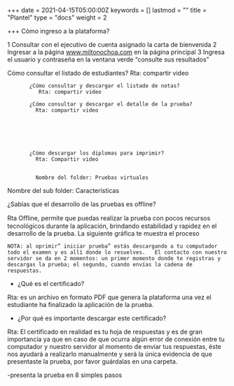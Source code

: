 +++
date = 2021-04-15T05:00:00Z
keywords = []
lastmod = ""
title = "Plantel"
type = "docs"
weight = 2

+++
Cómo ingreso a la plataforma?

1	Consultar con el ejecutivo de cuenta asignado la carta de bienvenida
2	Ingresar a la página www.miltonochoa.com en la página principal
3	Ingresa el usuario y contraseña en la ventana verde “consulte sus resultados”

Cómo consultar el listado de estudiantes?
              Rta: compartir video 

           ¿Cómo consultar y descargar el listado de notas?
              Rta: compartir video

           ¿Cómo consultar y descargar el detalle de la prueba?
             Rta: compartir video 






           ¿Cómo descargar los diplomas para imprimir?
             Rta: Compartir video 


             Nombre del folder: Pruebas virtuales
Nombre del sub folder: Características

¿Sabías que el desarrollo de las pruebas es offline?

Rta Oﬄine, permite que puedas realizar la prueba con pocos recursos tecnológicos durante la aplicación, brindando estabilidad y rapidez en el desarrollo de la prueba. La siguiente gráfica te muestra el proceso

 







    NOTA: al oprimir” iniciar prueba” estás descargando a tu computador todo el examen y es allí donde lo resuelves.   El contacto con nuestro servidor se da en 2 momentos: un primer momento donde te registras y descargas la prueba; el segundo, cuando envías la cadena de respuestas.



- ¿Qué es el certificado?

Rta: es un archivo en formato PDF que genera la plataforma una vez el estudiante ha finalizado la aplicación de la prueba.

 







- ¿Por qué es importante descargar este certificado?

Rta: El certificado en realidad es tu hoja de respuestas y es de gran importancia ya que en caso de que ocurra algún error de conexión entre tu computador y nuestro servidor al momento de enviar tus respuestas, éste nos ayudará a realizarlo manualmente y será la única evidencia de que presentaste la prueba, por favor guárdalas en una carpeta.


-presenta la prueba en 8 simples pasos















	

          





